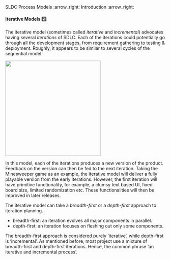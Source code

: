 <link rel="stylesheet" href="{{baseUrl}}/css/textbook.css">

<div class="website-content">

<div id="path">SLDC Process Models :arrow_right: Introduction :arrow_right:</div>

<div id="title">

#### Iterative Models :one:

</div>

<div id="body">

The iterative model (sometimes called _iterative_ and _incremental_) advocates having several _iterations_ of SDLC. Each of the iterations could potentially go through all the development stages, from requirement gathering to testing & deployment. Roughly, it appears to be similar to several cycles of the sequential model.

<img src="{{baseUrl}}/processModels/introduction/iterativeModels/images/diagram.png" height="300" />
<p/>

In this model, each of the iterations produces a new version of the product. Feedback on the version can then be fed to the next iteration. Taking the Minesweeper game as an example, the iterative model will deliver a fully playable version from the early iterations. However, the first iteration will have primitive functionality, for example, a clumsy text based UI, fixed board size, limited randomization etc. These functionalities will then be improved in later releases.

The iterative model can take a _breadth-first_ or a _depth-first_ approach to iteration planning.

* breadth-first: an iteration evolves all major components in parallel.
* depth-first: an iteration focuses on fleshing out only some components.

The breadth-first approach is considered purely ‘iterative’, while depth-first is ‘incremental’. As mentioned before, most project use a mixture of breadth-first and depth-first iterations. Hence, the common phrase ‘an iterative and incremental process’.

</div>

<div id="extras">
<div>

</div>
